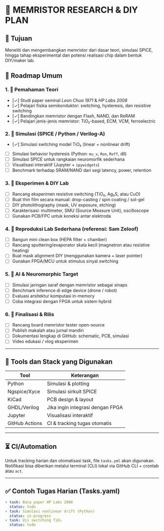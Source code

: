 # 🧠 MEMRISTOR RESEARCH & DIY PLAN

## 📌 Tujuan
Meneliti dan mengembangkan memristor dari dasar teori, simulasi SPICE, hingga tahap eksperimental dan potensi realisasi chip dalam bentuk DIY/maker lab.

## 📅 Roadmap Umum

### 1. 🧠 Pemahaman Teori
- [✓] Studi paper seminal *Leon Chua 1971* & *HP Labs 2008*
- [✓] Pelajari fisika semikonduktor: switching, hysteresis, dan resistive switching
- [✓] Bandingkan memristor dengan Flash, NAND, dan ReRAM
- [✓] Pelajari jenis-jenis memristor: TiO₂-based, ECM, VCM, ferroelectric

### 2. 🧪 Simulasi (SPICE / Python / Verilog-A)
- [✓] Simulasi switching model TiO₂ (linear + nonlinear drift)
- [ ] Simulasi behavior hysteresis (Python: `mu_v`, `Ron`, `Roff`, dll)
- [ ] Simulasi SPICE untuk rangkaian neuromorfik sederhana
- [ ] Visualisasi interaktif (Jupyter + `ipywidgets`)
- [ ] Benchmark terhadap SRAM/NAND dari segi latency, power, retention

### 3. 🔧 Eksperimen & DIY Lab
- [ ] Rancang eksperimen resistive switching (TiO₂, Ag₂S, atau CuO)
- [ ] Buat thin film secara manual: drop-casting / spin coating / sol-gel
- [ ] DIY photolithography (mask, UV exposure, etching)
- [ ] Karakterisasi: multimeter, SMU (Source Measure Unit), oscilloscope
- [ ] Gunakan PCB/FPC untuk koneksi antar elektroda

### 4. 🧬 Reproduksi Lab Sederhana (referensi: Sam Zeloof)
- [ ] Bangun mini clean box (HEPA filter + chamber)
- [ ] Rancang sputtering/evaporator skala kecil (magnetron atau resistive heating)
- [ ] Buat mask alignment DIY (menggunakan kamera + laser pointer)
- [ ] Gunakan FPGA/MCU untuk stimulus sinyal switching

### 5. 🧠 AI & Neuromorphic Target
- [ ] Simulasi jaringan saraf dengan memristor sebagai sinaps
- [ ] Benchmark inference di edge device (drone / robot)
- [ ] Evaluasi arsitektur komputasi in-memory
- [ ] Coba integrasi dengan FPGA untuk sistem hybrid

### 6. 🚀 Finalisasi & Rilis
- [ ] Rancang board memristor tester open-source
- [ ] Publish makalah atau jurnal mandiri
- [ ] Dokumentasi lengkap di GitHub: schematic, PCB, simulasi
- [ ] Video edukasi / vlog eksperimen

---

## 🧰 Tools dan Stack yang Digunakan

| Tool           | Keterangan                        |
|----------------|-----------------------------------|
| Python         | Simulasi & plotting               |
| Ngspice/Xyce   | Simulasi sirkuit SPICE            |
| KiCad          | PCB design & layout               |
| GHDL/Verilog   | Jika ingin integrasi dengan FPGA  |
| Jupyter        | Visualisasi interaktif            |
| GitHub Actions | CI & tracking tugas otomatis      |

---

## ⏳ CI/Automation
Untuk tracking harian dan otomatisasi task, file `tasks.yml` akan digunakan. Notifikasi bisa diberikan melalui terminal (CLI) lokal via GitHub CLI + crontab atau `act`.

---

## ✅ Contoh Tugas Harian (Tasks.yaml)

```yaml
- task: Baca paper HP Labs 2008
  status: todo
- task: Simulasi nonlinear drift (Python)
  status: in-progress
- task: Uji switching TiO₂
  status: todo
